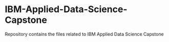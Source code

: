 # IBM-Applied-Data-Science-Capstone
Repository contains the files related to IBM Applied Data Science Capstone

